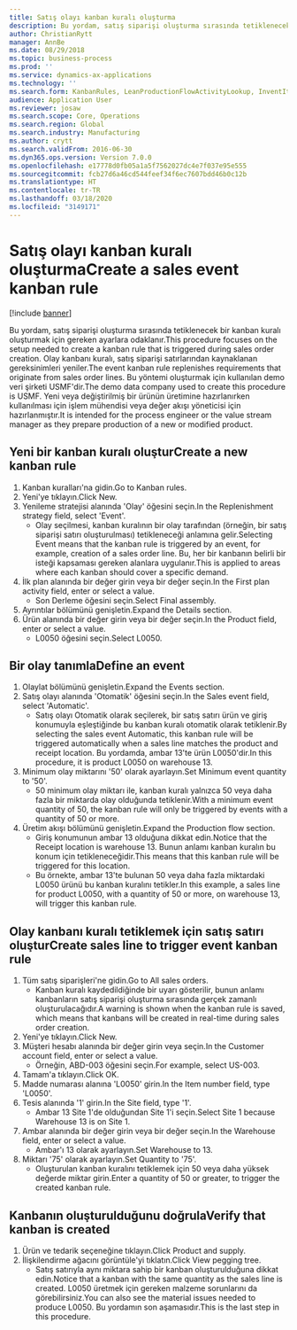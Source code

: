 ```yaml
---
title: Satış olayı kanban kuralı oluşturma
description: Bu yordam, satış siparişi oluşturma sırasında tetiklenecek bir kanban kuralı oluşturmak için gereken ayarlara odaklanır.
author: ChristianRytt
manager: AnnBe
ms.date: 08/29/2018
ms.topic: business-process
ms.prod: ''
ms.service: dynamics-ax-applications
ms.technology: ''
ms.search.form: KanbanRules, LeanProductionFlowActivityLookup, InventItemIdLookupSimple, SalesTableListPage, SalesCreateOrder, SalesTable, LeanPeggingTree
audience: Application User
ms.reviewer: josaw
ms.search.scope: Core, Operations
ms.search.region: Global
ms.search.industry: Manufacturing
ms.author: crytt
ms.search.validFrom: 2016-06-30
ms.dyn365.ops.version: Version 7.0.0
ms.openlocfilehash: e17778d0fb05a1a5f7562027dc4e7f037e95e555
ms.sourcegitcommit: fcb27d6a46cd544feef34f6ec7607bdd46b0c12b
ms.translationtype: HT
ms.contentlocale: tr-TR
ms.lasthandoff: 03/18/2020
ms.locfileid: "3149171"
---
```

# <a name="create-a-sales-event-kanban-rule"></a><span data-ttu-id="636c3-103">Satış olayı kanban kuralı oluşturma</span><span class="sxs-lookup"><span data-stu-id="636c3-103">Create a sales event kanban rule</span></span>

[!include [banner](../../includes/banner.md)]

<span data-ttu-id="636c3-104">Bu yordam, satış siparişi oluşturma sırasında tetiklenecek bir kanban kuralı oluşturmak için gereken ayarlara odaklanır.</span><span class="sxs-lookup"><span data-stu-id="636c3-104">This procedure focuses on the setup needed to create a kanban rule that is triggered during sales order creation.</span></span> <span data-ttu-id="636c3-105">Olay kanbanı kuralı, satış siparişi satırlarından kaynaklanan gereksinimleri yeniler.</span><span class="sxs-lookup"><span data-stu-id="636c3-105">The event kanban rule replenishes requirements that originate from sales order lines.</span></span> <span data-ttu-id="636c3-106">Bu yöntemi oluşturmak için kullanılan demo veri şirketi USMF'dir.</span><span class="sxs-lookup"><span data-stu-id="636c3-106">The demo data company used to create this procedure is USMF.</span></span> <span data-ttu-id="636c3-107">Yeni veya değiştirilmiş bir ürünün üretimine hazırlanırken kullanılması için işlem mühendisi veya değer akışı yöneticisi için hazırlanmıştır.</span><span class="sxs-lookup"><span data-stu-id="636c3-107">It is intended for the process engineer or the value stream manager as they prepare production of a new or modified product.</span></span>




## <a name="create-a-new-kanban-rule"></a><span data-ttu-id="636c3-108">Yeni bir kanban kuralı oluştur</span><span class="sxs-lookup"><span data-stu-id="636c3-108">Create a new kanban rule</span></span>
1. <span data-ttu-id="636c3-109">Kanban kuralları'na gidin.</span><span class="sxs-lookup"><span data-stu-id="636c3-109">Go to Kanban rules.</span></span>
2. <span data-ttu-id="636c3-110">Yeni'ye tıklayın.</span><span class="sxs-lookup"><span data-stu-id="636c3-110">Click New.</span></span>
3. <span data-ttu-id="636c3-111">Yenileme stratejisi alanında 'Olay' öğesini seçin.</span><span class="sxs-lookup"><span data-stu-id="636c3-111">In the Replenishment strategy field, select 'Event'.</span></span>
    * <span data-ttu-id="636c3-112">Olay seçilmesi, kanban kuralının bir olay tarafından (örneğin, bir satış siparişi satırı oluşturulması) tetikleneceği anlamına gelir.</span><span class="sxs-lookup"><span data-stu-id="636c3-112">Selecting Event means that the kanban rule is triggered by an event, for example, creation of a sales order line.</span></span>   <span data-ttu-id="636c3-113">Bu, her bir kanbanın belirli bir isteği kapsaması gereken alanlara uygulanır.</span><span class="sxs-lookup"><span data-stu-id="636c3-113">This is applied to areas where each kanban should cover a specific demand.</span></span>  
4. <span data-ttu-id="636c3-114">İlk plan alanında bir değer girin veya bir değer seçin.</span><span class="sxs-lookup"><span data-stu-id="636c3-114">In the First plan activity field, enter or select a value.</span></span>
    * <span data-ttu-id="636c3-115">Son Derleme öğesini seçin.</span><span class="sxs-lookup"><span data-stu-id="636c3-115">Select Final assembly.</span></span>  
5. <span data-ttu-id="636c3-116">Ayrıntılar bölümünü genişletin.</span><span class="sxs-lookup"><span data-stu-id="636c3-116">Expand the Details section.</span></span>
6. <span data-ttu-id="636c3-117">Ürün alanında bir değer girin veya bir değer seçin.</span><span class="sxs-lookup"><span data-stu-id="636c3-117">In the Product field, enter or select a value.</span></span>
    * <span data-ttu-id="636c3-118">L0050 öğesini seçin.</span><span class="sxs-lookup"><span data-stu-id="636c3-118">Select L0050.</span></span>  

## <a name="define-an-event"></a><span data-ttu-id="636c3-119">Bir olay tanımla</span><span class="sxs-lookup"><span data-stu-id="636c3-119">Define an event</span></span>
1. <span data-ttu-id="636c3-120">Olaylat bölümünü genişletin.</span><span class="sxs-lookup"><span data-stu-id="636c3-120">Expand the Events section.</span></span>
2. <span data-ttu-id="636c3-121">Satış olayı alanında 'Otomatik' öğesini seçin.</span><span class="sxs-lookup"><span data-stu-id="636c3-121">In the Sales event field, select 'Automatic'.</span></span>
    * <span data-ttu-id="636c3-122">Satış olayı Otomatik olarak seçilerek, bir satış satırı ürün ve giriş konumuyla eşleştiğinde bu kanban kuralı otomatik olarak tetiklenir.</span><span class="sxs-lookup"><span data-stu-id="636c3-122">By selecting the sales event Automatic, this kanban rule will be triggered automatically when a sales line matches the product and receipt location.</span></span> <span data-ttu-id="636c3-123">Bu yordamda, ambar 13'te ürün L0050'dir.</span><span class="sxs-lookup"><span data-stu-id="636c3-123">In this procedure, it is product L0050 on warehouse 13.</span></span>  
3. <span data-ttu-id="636c3-124">Minimum olay miktarını '50' olarak ayarlayın.</span><span class="sxs-lookup"><span data-stu-id="636c3-124">Set Minimum event quantity to '50'.</span></span>
    * <span data-ttu-id="636c3-125">50 minimum olay miktarı ile, kanban kuralı yalnızca 50 veya daha fazla bir miktarda olay olduğunda tetiklenir.</span><span class="sxs-lookup"><span data-stu-id="636c3-125">With a minimum event quantity of 50, the kanban rule will only be triggered by events with a quantity of 50 or more.</span></span>  
4. <span data-ttu-id="636c3-126">Üretim akışı bölümünü genişletin.</span><span class="sxs-lookup"><span data-stu-id="636c3-126">Expand the Production flow section.</span></span>
    * <span data-ttu-id="636c3-127">Giriş konumunun ambar 13 olduğuna dikkat edin.</span><span class="sxs-lookup"><span data-stu-id="636c3-127">Notice that the Receipt location is warehouse 13.</span></span> <span data-ttu-id="636c3-128">Bunun anlamı kanban kuralın bu konum için tetikleneceğidir.</span><span class="sxs-lookup"><span data-stu-id="636c3-128">This means that this kanban rule will be triggered for this location.</span></span>  
    * <span data-ttu-id="636c3-129">Bu örnekte, ambar 13'te bulunan 50 veya daha fazla miktardaki L0050 ürünü bu kanban kuralını tetikler.</span><span class="sxs-lookup"><span data-stu-id="636c3-129">In this example, a sales line for product L0050, with a quantity of 50 or more, on warehouse 13, will trigger this kanban rule.</span></span>  

## <a name="create-sales-line-to-trigger-event-kanban-rule"></a><span data-ttu-id="636c3-130">Olay kanbanı kuralı tetiklemek için satış satırı oluştur</span><span class="sxs-lookup"><span data-stu-id="636c3-130">Create sales line to trigger event kanban rule</span></span>
1. <span data-ttu-id="636c3-131">Tüm satış siparişleri'ne gidin.</span><span class="sxs-lookup"><span data-stu-id="636c3-131">Go to All sales orders.</span></span>
    * <span data-ttu-id="636c3-132">Kanban kuralı kaydedildiğinde bir uyarı gösterilir, bunun anlamı kanbanların satış siparişi oluşturma sırasında gerçek zamanlı oluşturulacağıdır.</span><span class="sxs-lookup"><span data-stu-id="636c3-132">A warning is shown when the kanban rule is saved, which means that kanbans will be created in real-time during sales order creation.</span></span>  
2. <span data-ttu-id="636c3-133">Yeni'ye tıklayın.</span><span class="sxs-lookup"><span data-stu-id="636c3-133">Click New.</span></span>
3. <span data-ttu-id="636c3-134">Müşteri hesabı alanında bir değer girin veya seçin.</span><span class="sxs-lookup"><span data-stu-id="636c3-134">In the Customer account field, enter or select a value.</span></span>
    * <span data-ttu-id="636c3-135">Örneğin, ABD-003 öğesini seçin.</span><span class="sxs-lookup"><span data-stu-id="636c3-135">For example, select US-003.</span></span>  
4. <span data-ttu-id="636c3-136">Tamam'a tıklayın.</span><span class="sxs-lookup"><span data-stu-id="636c3-136">Click OK.</span></span>
5. <span data-ttu-id="636c3-137">Madde numarası alanına 'L0050' girin.</span><span class="sxs-lookup"><span data-stu-id="636c3-137">In the Item number field, type 'L0050'.</span></span>
6. <span data-ttu-id="636c3-138">Tesis alanında '1' girin.</span><span class="sxs-lookup"><span data-stu-id="636c3-138">In the Site field, type '1'.</span></span>
    * <span data-ttu-id="636c3-139">Ambar 13 Site 1'de olduğundan Site 1'i seçin.</span><span class="sxs-lookup"><span data-stu-id="636c3-139">Select Site 1 because Warehouse 13 is on Site 1.</span></span>  
7. <span data-ttu-id="636c3-140">Ambar alanında bir değer girin veya bir değer seçin.</span><span class="sxs-lookup"><span data-stu-id="636c3-140">In the Warehouse field, enter or select a value.</span></span>
    * <span data-ttu-id="636c3-141">Ambar'ı 13 olarak ayarlayın.</span><span class="sxs-lookup"><span data-stu-id="636c3-141">Set Warehouse to 13.</span></span>  
8. <span data-ttu-id="636c3-142">Miktarı '75' olarak ayarlayın.</span><span class="sxs-lookup"><span data-stu-id="636c3-142">Set Quantity to '75'.</span></span>
    * <span data-ttu-id="636c3-143">Oluşturulan kanban kuralını tetiklemek için 50 veya daha yüksek değerde miktar girin.</span><span class="sxs-lookup"><span data-stu-id="636c3-143">Enter a quantity of 50 or greater, to trigger the created kanban rule.</span></span>  

## <a name="verify-that-kanban-is-created"></a><span data-ttu-id="636c3-144">Kanbanın oluşturulduğunu doğrula</span><span class="sxs-lookup"><span data-stu-id="636c3-144">Verify that kanban is created</span></span>
1. <span data-ttu-id="636c3-145">Ürün ve tedarik seçeneğine tıklayın.</span><span class="sxs-lookup"><span data-stu-id="636c3-145">Click Product and supply.</span></span>
2. <span data-ttu-id="636c3-146">İlişkilendirme ağacını görüntüle'yi tıklatın.</span><span class="sxs-lookup"><span data-stu-id="636c3-146">Click View pegging tree.</span></span>
    * <span data-ttu-id="636c3-147">Satış satırıyla aynı miktara sahip bir kanban oluşturulduğuna dikkat edin.</span><span class="sxs-lookup"><span data-stu-id="636c3-147">Notice that a kanban with the same quantity as the sales line is created.</span></span> <span data-ttu-id="636c3-148">L0050 üretmek için gereken malzeme sorunlarını da görebilirsiniz.</span><span class="sxs-lookup"><span data-stu-id="636c3-148">You can also see the material issues needed to produce L0050.</span></span> <span data-ttu-id="636c3-149">Bu yordamın son aşamasıdır.</span><span class="sxs-lookup"><span data-stu-id="636c3-149">This is the last step in this procedure.</span></span>  

